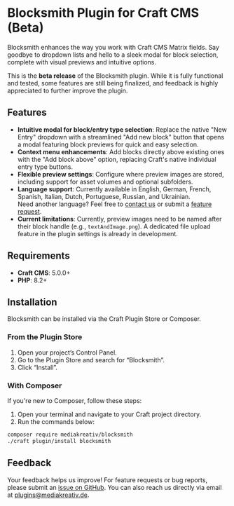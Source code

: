 # Blocksmith Plugin for Craft CMS (Beta)

Blocksmith enhances the way you work with Craft CMS Matrix fields. Say goodbye to dropdown lists and hello to a sleek modal for block selection, complete with visual previews and intuitive options.

This is the **beta release** of the Blocksmith plugin. While it is fully functional and tested, some features are still being finalized, and feedback is highly appreciated to further improve the plugin.

## Features

- **Intuitive modal for block/entry type selection**: Replace the native "New Entry" dropdown with a streamlined "Add new block" button that opens a modal featuring block previews for quick and easy selection.
- **Context menu enhancements**: Add blocks directly above existing ones with the "Add block above" option, replacing Craft's native individual entry type buttons.
- **Flexible preview settings**: Configure where preview images are stored, including support for asset volumes and optional subfolders.
- **Language support**: Currently available in English, German, French, Spanish, Italian, Dutch, Portuguese, Russian, and Ukrainian.  
  Need another language? Feel free to [contact us](mailto:plugins@mediakreativ.de) or submit a [feature request](https://github.com/mediakreativ/craft-blocksmith/issues).
- **Current limitations**: Currently, preview images need to be named after their block handle (e.g., `textAndImage.png`). A dedicated file upload feature in the plugin settings is already in development.

## Requirements

- **Craft CMS**: 5.0.0+
- **PHP**: 8.2+

## Installation

Blocksmith can be installed via the Craft Plugin Store or Composer.

### From the Plugin Store

1. Open your project’s Control Panel.
2. Go to the Plugin Store and search for “Blocksmith”.
3. Click “Install”.

### With Composer

If you're new to Composer, follow these steps:

1. Open your terminal and navigate to your Craft project directory.
2. Run the commands below:

```bash
composer require mediakreativ/blocksmith
./craft plugin/install blocksmith
```

## Feedback

Your feedback helps us improve!
For feature requests or bug reports, please submit an [issue on GitHub](https://github.com/mediakreativ/craft-blocksmith/issues).
You can also reach us directly via email at [plugins@mediakreativ.de](mailto:plugins@mediakreativ.de).
